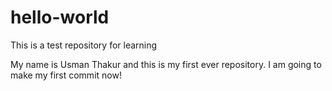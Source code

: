 # hello-world
This is a test repository for learning

My name is Usman Thakur and this is my first ever repository. I am going to make my first commit now!
